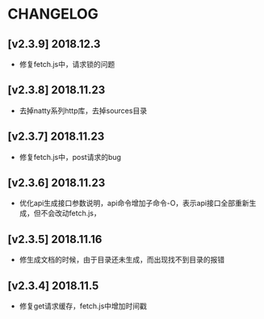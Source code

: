 # CHANGELOG

## [v2.3.9] 2018.12.3
- 修复fetch.js中，请求锁的问题

## [v2.3.8] 2018.11.23
- 去掉natty系列http库，去掉sources目录

## [v2.3.7] 2018.11.23
- 修复fetch.js中，post请求的bug

## [v2.3.6] 2018.11.23
- 优化api生成接口参数说明，api命令增加子命令-O，表示api接口全部重新生成，但不会改动fetch.js，

## [v2.3.5] 2018.11.16
- 修生成文档的时候，由于目录还未生成，而出现找不到目录的报错

## [v2.3.4] 2018.11.5
- 修复get请求缓存，fetch.js中增加时间戳